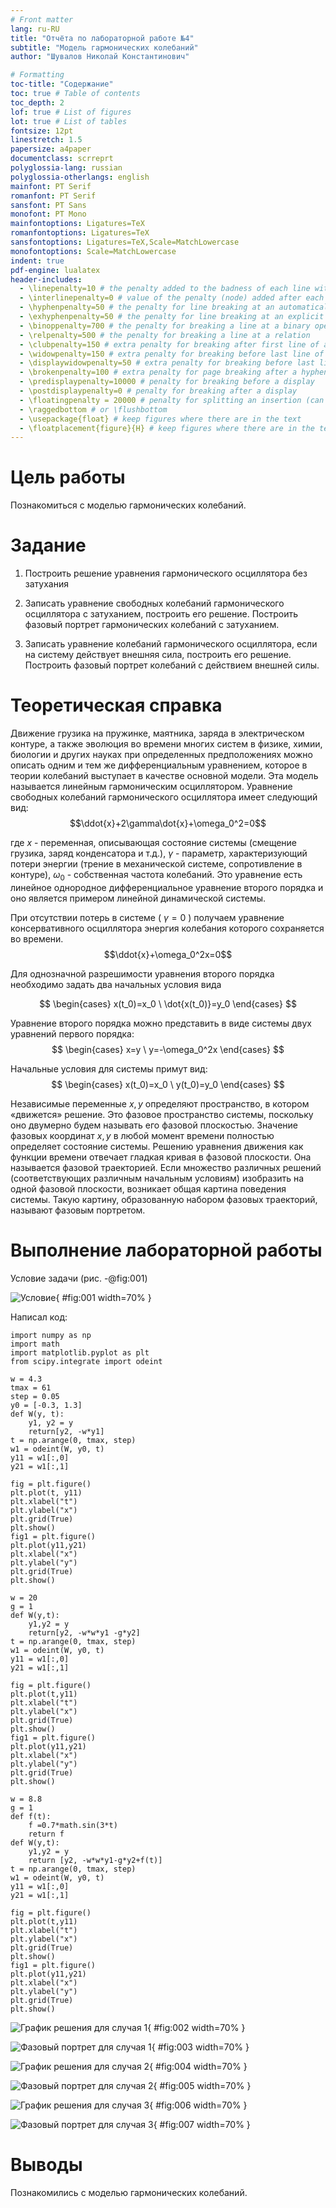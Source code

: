 ```yaml
---
# Front matter
lang: ru-RU
title: "Отчёта по лабораторной работе №4"
subtitle: "Модель гармонических колебаний"
author: "Шувалов Николай Константинович"

# Formatting
toc-title: "Содержание"
toc: true # Table of contents
toc_depth: 2
lof: true # List of figures
lot: true # List of tables
fontsize: 12pt
linestretch: 1.5
papersize: a4paper
documentclass: scrreprt
polyglossia-lang: russian
polyglossia-otherlangs: english
mainfont: PT Serif
romanfont: PT Serif
sansfont: PT Sans
monofont: PT Mono
mainfontoptions: Ligatures=TeX
romanfontoptions: Ligatures=TeX
sansfontoptions: Ligatures=TeX,Scale=MatchLowercase
monofontoptions: Scale=MatchLowercase
indent: true
pdf-engine: lualatex
header-includes:
  - \linepenalty=10 # the penalty added to the badness of each line within a paragraph (no associated penalty node) Increasing the value makes tex try to have fewer lines in the paragraph.
  - \interlinepenalty=0 # value of the penalty (node) added after each line of a paragraph.
  - \hyphenpenalty=50 # the penalty for line breaking at an automatically inserted hyphen
  - \exhyphenpenalty=50 # the penalty for line breaking at an explicit hyphen
  - \binoppenalty=700 # the penalty for breaking a line at a binary operator
  - \relpenalty=500 # the penalty for breaking a line at a relation
  - \clubpenalty=150 # extra penalty for breaking after first line of a paragraph
  - \widowpenalty=150 # extra penalty for breaking before last line of a paragraph
  - \displaywidowpenalty=50 # extra penalty for breaking before last line before a display math
  - \brokenpenalty=100 # extra penalty for page breaking after a hyphenated line
  - \predisplaypenalty=10000 # penalty for breaking before a display
  - \postdisplaypenalty=0 # penalty for breaking after a display
  - \floatingpenalty = 20000 # penalty for splitting an insertion (can only be split footnote in standard LaTeX)
  - \raggedbottom # or \flushbottom
  - \usepackage{float} # keep figures where there are in the text
  - \floatplacement{figure}{H} # keep figures where there are in the text
---
```


# Цель работы

Познакомиться с моделью гармонических колебаний.

# Задание

1. Построить решение уравнения гармонического осциллятора без затухания 

2. Записать уравнение свободных колебаний гармонического осциллятора с
затуханием, построить его решение. Построить фазовый портрет гармонических
колебаний с затуханием.

3. Записать уравнение колебаний гармонического осциллятора, если на систему
действует внешняя сила, построить его решение. Построить фазовый портрет
колебаний с действием внешней силы.


# Теоретическая справка

Движение грузика на пружинке, маятника, заряда в электрическом контуре, а также эволюция во 
времени многих систем в физике, химии, биологии и других науках при определенных предположениях 
можно описать одним и тем же дифференциальным уравнением, которое в теории колебаний 
выступает в качестве основной модели. Эта модель называется линейным гармоническим 
осциллятором. Уравнение свободных колебаний гармонического осциллятора имеет следующий вид: 
$$\ddot{x}+2\gamma\dot{x}+\omega_0^2=0$$

где $x$ - переменная, описывающая состояние системы (смещение грузика, заряд конденсатора и т.д.), 
$\gamma$ - параметр, характеризующий потери энергии (трение в механической системе, 
сопротивление в контуре), $\omega_0$ - собственная частота колебаний. Это уравнение есть линейное 
однородное дифференциальное уравнение второго порядка и оно является примером линейной 
динамической системы.

При отсутствии потерь в системе ( $\gamma=0$ ) получаем уравнение консервативного осциллятора 
энергия колебания которого сохраняется во времени. $$\ddot{x}+\omega_0^2x=0$$

Для однозначной разрешимости уравнения второго порядка необходимо задать два начальных 
условия вида

$$ \begin{cases} x(t_0)=x_0 \
\dot{x(t_0)}=y_0 \end{cases} $$

Уравнение второго порядка можно представить в виде системы двух уравнений первого порядка: 
$$ \begin{cases} x=y \
y=-\omega_0^2x \end{cases} $$

Начальные условия для системы примут вид: $$ \begin{cases} x(t_0)=x_0 \
y(t_0)=y_0 \end{cases} $$

Независимые переменные $x, y$ определяют пространство, в котором «движется» решение. Это 
фазовое пространство системы, поскольку оно двумерно будем называть его фазовой плоскостью. 
Значение фазовых координат $x, y$ в любой момент времени полностью определяет состояние 
системы. Решению уравнения движения как функции времени отвечает гладкая кривая в фазовой 
плоскости. Она называется фазовой траекторией. Если множество различных решений 
(соответствующих различным начальным условиям) изобразить на одной фазовой плоскости, возникает 
общая картина поведения системы. Такую картину, образованную набором фазовых траекторий, 
называют фазовым портретом.


# Выполнение лабораторной работы

Условие задачи (рис. -@fig:001)

![Условие](image/усл.png){ #fig:001 width=70% }

Написал код:
```
import numpy as np
import math
import matplotlib.pyplot as plt
from scipy.integrate import odeint

w = 4.3
tmax = 61
step = 0.05
y0 = [-0.3, 1.3]
def W(y, t):
    y1, y2 = y
    return[y2, -w*y1]
t = np.arange(0, tmax, step)
w1 = odeint(W, y0, t)
y11 = w1[:,0]
y21 = w1[:,1]

fig = plt.figure()
plt.plot(t, y11)
plt.xlabel("t")
plt.ylabel("x")
plt.grid(True)
plt.show()
fig1 = plt.figure()
plt.plot(y11,y21)
plt.xlabel("x")
plt.ylabel("y")
plt.grid(True)
plt.show()

w = 20
g = 1
def W(y,t):
    y1,y2 = y
    return[y2, -w*w*y1 -g*y2]
t = np.arange(0, tmax, step)
w1 = odeint(W, y0, t)
y11 = w1[:,0]
y21 = w1[:,1]

fig = plt.figure()
plt.plot(t,y11)
plt.xlabel("t")
plt.ylabel("x")
plt.grid(True)
plt.show()
fig1 = plt.figure()
plt.plot(y11,y21)
plt.xlabel("x")
plt.ylabel("y")
plt.grid(True)
plt.show()

w = 8.8
g = 1
def f(t):
    f =0.7*math.sin(3*t)
    return f
def W(y,t):
    y1,y2 = y
    return [y2, -w*w*y1-g*y2+f(t)]
t = np.arange(0, tmax, step)
w1 = odeint(W, y0, t)
y11 = w1[:,0]
y21 = w1[:,1]

fig = plt.figure()
plt.plot(t,y11)
plt.xlabel("t")
plt.ylabel("x")
plt.grid(True)
plt.show()
fig1 = plt.figure()
plt.plot(y11,y21)
plt.xlabel("x")
plt.ylabel("y")
plt.grid(True)
plt.show()                          
```
![График решения для случая 1](image/1.png){ #fig:002 width=70% }

![Фазовый портрет для случая 1](image/ф1.png){ #fig:003 width=70% }

![График решения для случая 2](image/2.png){ #fig:004 width=70% }

![Фазовый портрет для случая 2](image/ф2.png){ #fig:005 width=70% }

![График решения для случая 3](image/3.png){ #fig:006 width=70% }

![Фазовый портрет для случая 3](image/ф3.png){ #fig:007 width=70% }

# Выводы

Познакомились с моделью гармонических колебаний.

